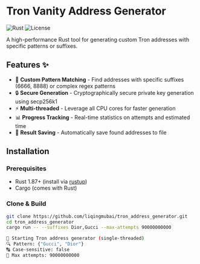 # Tron Vanity Address Generator

![Rust](https://img.shields.io/badge/Rust-1.70+-blue.svg)
![License](https://img.shields.io/badge/License-MIT-green.svg)

A high-performance Rust tool for generating custom Tron addresses with specific patterns or suffixes.

## Features ✨

- 🎯 **Custom Pattern Matching** - Find addresses with specific suffixes (6666, 8888) or complex regex patterns
- 🔒 **Secure Generation** - Cryptographically secure private key generation using secp256k1
- ⚡ **Multi-threaded** - Leverage all CPU cores for faster generation
- 📊 **Progress Tracking** - Real-time statistics on attempts and estimated time
- 💾 **Result Saving** - Automatically save found addresses to file

## Installation

### Prerequisites
- Rust 1.87+ (install via [rustup](https://rustup.rs/))
- Cargo (comes with Rust)

### Clone & Build
```bash
git clone https://github.com/liqingmubai/tron_address_generator.git
cd tron_address_generator
cargo run -- --suffixes Dior,Gucci --max-attempts 90000000000
```
```bash
🚀 Starting Tron address generator (single-threaded)
🔍 Pattern: {"Gucci", "Dior"}
🔠 Case-sensitive: false
🔄 Max attempts: 90000000000
```
